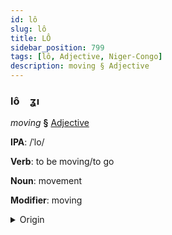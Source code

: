 ```yaml
---
id: lô
slug: lô
title: LÔ
sidebar_position: 799
tags: [lô, Adjective, Niger-Congo]
description: moving § Adjective
---
```


### lô&emsp;<span kind="abugida">ʓı</span>

*moving* **§** [Adjective](../../tags/Adjective)

**IPA**: /ˈlo/

**Verb**: to be moving/to go

**Noun**: movement

**Modifier**: moving

<details>
    <summary>Origin</summary>
    Yoruba lọ /lɔ̄/<br/>
    <em>Niger-Congo Language Family</em>
</details>